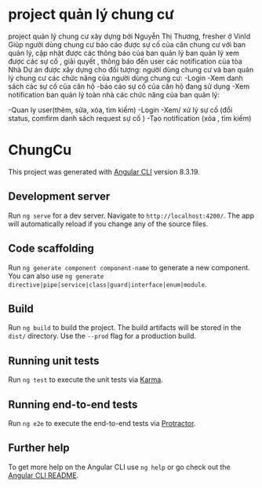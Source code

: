 # project quản lý chung cư

project quản lý chung cư xây dựng bởi Nguyễn Thị Thương, fresher ở VinId
Giúp người dùng chung cư báo cáo được sự cố của căn chung cư với ban quản lý, cập nhật được các thông báo của ban quản lý
ban quản lý xem được các sự cố , giải quyết , thông báo đến user các notification của tòa
Nhà
Dự án được xây dựng cho đối tượng: người dùng chung cư và ban quản lý chung cư
các chức năng của người dùng chung cư:
-Login
-Xem danh sách các sự cố của căn hộ
-báo cáo sự cố của căn hộ đang sử dụng
-Xem notification ban quản lý toàn nhà
các chức năng của ban quản lý:

-Quan ly user(thêm, sửa, xóa, tìm kiếm)
-Login
-Xem/ xử lý sự cố (đổi status, comfirm danh sách request sự cố )
-Tạo notification (xóa , tìm kiếm)

# ChungCu

This project was generated with [Angular CLI](https://github.com/angular/angular-cli) version 8.3.19.

## Development server

Run `ng serve` for a dev server. Navigate to `http://localhost:4200/`. The app will automatically reload if you change any of the source files.

## Code scaffolding

Run `ng generate component component-name` to generate a new component. You can also use `ng generate directive|pipe|service|class|guard|interface|enum|module`.

## Build

Run `ng build` to build the project. The build artifacts will be stored in the `dist/` directory. Use the `--prod` flag for a production build.

## Running unit tests

Run `ng test` to execute the unit tests via [Karma](https://karma-runner.github.io).

## Running end-to-end tests

Run `ng e2e` to execute the end-to-end tests via [Protractor](http://www.protractortest.org/).

## Further help

To get more help on the Angular CLI use `ng help` or go check out the [Angular CLI README](https://github.com/angular/angular-cli/blob/master/README.md).
